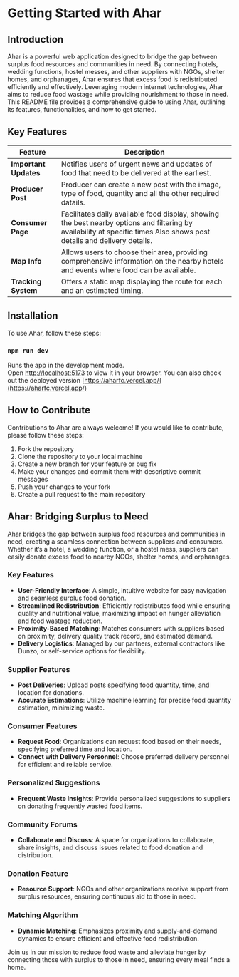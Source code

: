 
# Getting Started with Ahar

## Introduction

Ahar is a powerful web application designed to bridge the gap between surplus food resources and communities in need. By connecting hotels, wedding functions, hostel messes, and other suppliers with NGOs, shelter homes, and orphanages, Ahar ensures that excess food is redistributed efficiently and effectively. Leveraging modern internet technologies, Ahar aims to reduce food wastage while providing nourishment to those in need. This README file provides a comprehensive guide to using Ahar, outlining its features, functionalities, and how to get started.

## Key Features

| Feature                 | Description                                                                                                                                             |
|-------------------------|---------------------------------------------------------------------------------------------------------------------------------------------------------|
| **Important Updates**   | Notifies users of urgent news and updates of food that need to be delivered at the earliest.                                           |
| **Producer Post**  | Producer can create a new post with the image, type of food, quantity and all the other required datails.                                                           |
| **Consumer Page**            | Facilitates daily available food display, showing the best nearby options and filtering by availability at specific times Also shows post details and delivery details.             |
| **Map Info** | Allows users to choose their area, providing comprehensive information on the nearby hotels and events where food can be available. |
| **Tracking System**     | Offers a static map displaying the route for each and an estimated timing.                         |

## Installation

To use Ahar, follow these steps:

### `npm run dev`

Runs the app in the development mode.\
Open [http://localhost:5173](http://localhost:5173) to view it in your browser.
You can also check out the deployed version [https://aharfc.vercel.app/](https://aharfc.vercel.app/)

## How to Contribute

Contributions to Ahar are always welcome! If you would like to contribute, please follow these steps:

1. Fork the repository
2. Clone the repository to your local machine
3. Create a new branch for your feature or bug fix
4. Make your changes and commit them with descriptive commit messages
5. Push your changes to your fork
6. Create a pull request to the main repository

## Ahar: Bridging Surplus to Need

Ahar bridges the gap between surplus food resources and communities in need, creating a seamless connection between suppliers and consumers. Whether it’s a hotel, a wedding function, or a hostel mess, suppliers can easily donate excess food to nearby NGOs, shelter homes, and orphanages.

### Key Features

- **User-Friendly Interface**: A simple, intuitive website for easy navigation and seamless surplus food donation.
- **Streamlined Redistribution**: Efficiently redistributes food while ensuring quality and nutritional value, maximizing impact on hunger alleviation and food wastage reduction.
- **Proximity-Based Matching**: Matches consumers with suppliers based on proximity, delivery quality track record, and estimated demand.
- **Delivery Logistics**: Managed by our partners, external contractors like Dunzo, or self-service options for flexibility.

### Supplier Features

- **Post Deliveries**: Upload posts specifying food quantity, time, and location for donations.
- **Accurate Estimations**: Utilize machine learning for precise food quantity estimation, minimizing waste.

### Consumer Features

- **Request Food**: Organizations can request food based on their needs, specifying preferred time and location.
- **Connect with Delivery Personnel**: Choose preferred delivery personnel for efficient and reliable service.

### Personalized Suggestions

- **Frequent Waste Insights**: Provide personalized suggestions to suppliers on donating frequently wasted food items.

### Community Forums

- **Collaborate and Discuss**: A space for organizations to collaborate, share insights, and discuss issues related to food donation and distribution.

### Donation Feature

- **Resource Support**: NGOs and other organizations receive support from surplus resources, ensuring continuous aid to those in need.

### Matching Algorithm

- **Dynamic Matching**: Emphasizes proximity and supply-and-demand dynamics to ensure efficient and effective food redistribution.

Join us in our mission to reduce food waste and alleviate hunger by connecting those with surplus to those in need, ensuring every meal finds a home.
